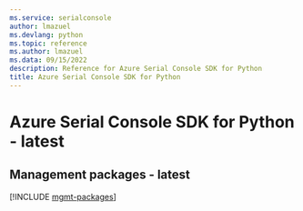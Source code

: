 ```yaml
---
ms.service: serialconsole
author: lmazuel
ms.devlang: python
ms.topic: reference
ms.author: lmazuel
ms.data: 09/15/2022
description: Reference for Azure Serial Console SDK for Python
title: Azure Serial Console SDK for Python
---
```

# Azure Serial Console SDK for Python - latest

## Management packages - latest
[!INCLUDE [mgmt-packages](serial-console-mgmt-index.md)]